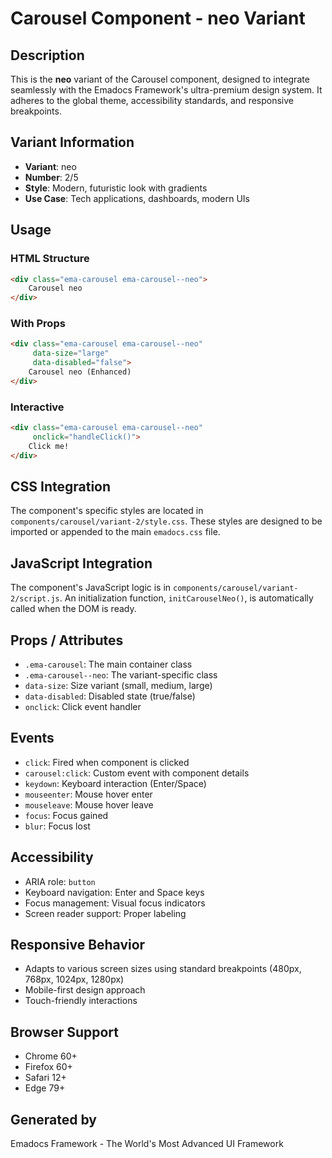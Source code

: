 # Carousel Component - neo Variant

## Description
This is the **neo** variant of the Carousel component, designed to integrate seamlessly with the Emadocs Framework's ultra-premium design system. It adheres to the global theme, accessibility standards, and responsive breakpoints.

## Variant Information
- **Variant**: neo
- **Number**: 2/5
- **Style**: Modern, futuristic look with gradients
- **Use Case**: Tech applications, dashboards, modern UIs

## Usage

### HTML Structure
```html
<div class="ema-carousel ema-carousel--neo">
    Carousel neo
</div>
```

### With Props
```html
<div class="ema-carousel ema-carousel--neo" 
     data-size="large" 
     data-disabled="false">
    Carousel neo (Enhanced)
</div>
```

### Interactive
```html
<div class="ema-carousel ema-carousel--neo" 
     onclick="handleClick()">
    Click me!
</div>
```

## CSS Integration
The component's specific styles are located in `components/carousel/variant-2/style.css`. These styles are designed to be imported or appended to the main `emadocs.css` file.

## JavaScript Integration
The component's JavaScript logic is in `components/carousel/variant-2/script.js`. An initialization function, `initCarouselNeo()`, is automatically called when the DOM is ready.

## Props / Attributes
- `.ema-carousel`: The main container class
- `.ema-carousel--neo`: The variant-specific class
- `data-size`: Size variant (small, medium, large)
- `data-disabled`: Disabled state (true/false)
- `onclick`: Click event handler

## Events
- `click`: Fired when component is clicked
- `carousel:click`: Custom event with component details
- `keydown`: Keyboard interaction (Enter/Space)
- `mouseenter`: Mouse hover enter
- `mouseleave`: Mouse hover leave
- `focus`: Focus gained
- `blur`: Focus lost

## Accessibility
- ARIA role: `button`
- Keyboard navigation: Enter and Space keys
- Focus management: Visual focus indicators
- Screen reader support: Proper labeling

## Responsive Behavior
- Adapts to various screen sizes using standard breakpoints (480px, 768px, 1024px, 1280px)
- Mobile-first design approach
- Touch-friendly interactions

## Browser Support
- Chrome 60+
- Firefox 60+
- Safari 12+
- Edge 79+

## Generated by
Emadocs Framework - The World's Most Advanced UI Framework
